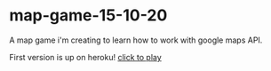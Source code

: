 # map-game-15-10-20
A map game i'm creating to learn how to work with google maps API.

First version is up on heroku! [click to play](https://map-game-nitzo.herokuapp.com/)
